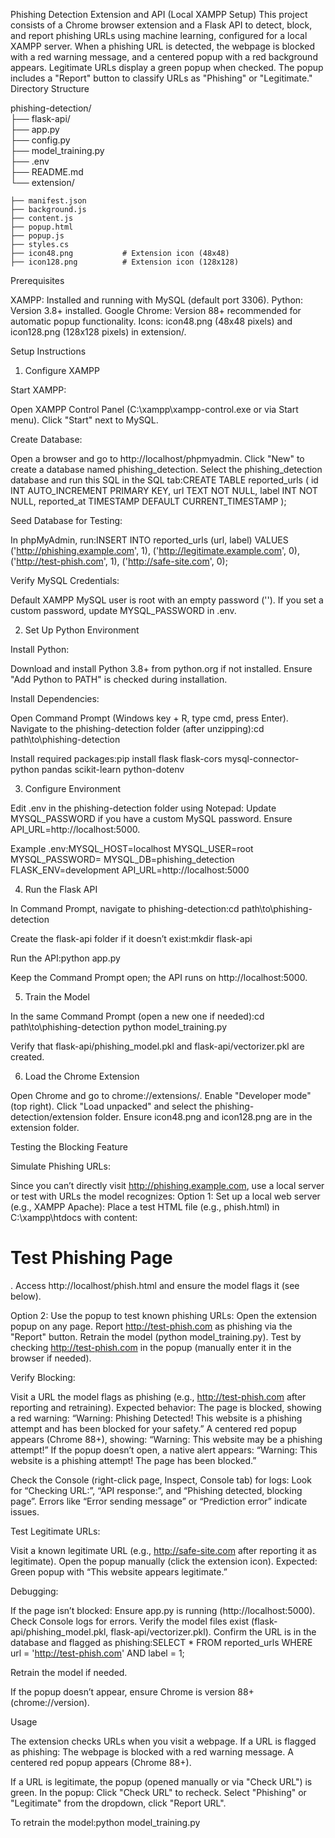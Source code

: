 Phishing Detection Extension and API (Local XAMPP Setup)
This project consists of a Chrome browser extension and a Flask API to detect, block, and report phishing URLs using machine learning, configured for a local XAMPP server. When a phishing URL is detected, the webpage is blocked with a red warning message, and a centered popup with a red background appears. Legitimate URLs display a green popup when checked. The popup includes a "Report" button to classify URLs as "Phishing" or "Legitimate."
Directory Structure

phishing-detection/   
├── flask-api/              
├── app.py                  
├── config.py              
├── model_training.py       
├── .env                    
├── README.md               
└── extension/   

    ├── manifest.json
    ├── background.js
    ├── content.js
    ├── popup.html
    ├── popup.js
    ├── styles.cs
    ├── icon48.png           # Extension icon (48x48)
    ├── icon128.png          # Extension icon (128x128)

Prerequisites

XAMPP: Installed and running with MySQL (default port 3306).
Python: Version 3.8+ installed.
Google Chrome: Version 88+ recommended for automatic popup functionality.
Icons: icon48.png (48x48 pixels) and icon128.png (128x128 pixels) in extension/.

Setup Instructions
1. Configure XAMPP

Start XAMPP:

Open XAMPP Control Panel (C:\xampp\xampp-control.exe or via Start menu).
Click "Start" next to MySQL.


Create Database:

Open a browser and go to http://localhost/phpmyadmin.
Click "New" to create a database named phishing_detection.
Select the phishing_detection database and run this SQL in the SQL tab:CREATE TABLE reported_urls (
    id INT AUTO_INCREMENT PRIMARY KEY,
    url TEXT NOT NULL,
    label INT NOT NULL,
    reported_at TIMESTAMP DEFAULT CURRENT_TIMESTAMP
);




Seed Database for Testing:

In phpMyAdmin, run:INSERT INTO reported_urls (url, label) VALUES
('http://phishing.example.com', 1),
('http://legitimate.example.com', 0),
('http://test-phish.com', 1),
('http://safe-site.com', 0);




Verify MySQL Credentials:

Default XAMPP MySQL user is root with an empty password ('').
If you set a custom password, update MYSQL_PASSWORD in .env.



2. Set Up Python Environment

Install Python:

Download and install Python 3.8+ from python.org if not installed.
Ensure "Add Python to PATH" is checked during installation.


Install Dependencies:

Open Command Prompt (Windows key + R, type cmd, press Enter).
Navigate to the phishing-detection folder (after unzipping):cd path\to\phishing-detection


Install required packages:pip install flask flask-cors mysql-connector-python pandas scikit-learn python-dotenv





3. Configure Environment

Edit .env in the phishing-detection folder using Notepad:
Update MYSQL_PASSWORD if you have a custom MySQL password.
Ensure API_URL=http://localhost:5000.


Example .env:MYSQL_HOST=localhost
MYSQL_USER=root
MYSQL_PASSWORD=
MYSQL_DB=phishing_detection
FLASK_ENV=development
API_URL=http://localhost:5000



4. Run the Flask API

In Command Prompt, navigate to phishing-detection:cd path\to\phishing-detection


Create the flask-api folder if it doesn’t exist:mkdir flask-api


Run the API:python app.py


Keep the Command Prompt open; the API runs on http://localhost:5000.

5. Train the Model

In the same Command Prompt (open a new one if needed):cd path\to\phishing-detection
python model_training.py


Verify that flask-api/phishing_model.pkl and flask-api/vectorizer.pkl are created.

6. Load the Chrome Extension

Open Chrome and go to chrome://extensions/.
Enable "Developer mode" (top right).
Click "Load unpacked" and select the phishing-detection/extension folder.
Ensure icon48.png and icon128.png are in the extension folder.

Testing the Blocking Feature

Simulate Phishing URLs:

Since you can’t directly visit http://phishing.example.com, use a local server or test with URLs the model recognizes:
Option 1: Set up a local web server (e.g., XAMPP Apache):
Place a test HTML file (e.g., phish.html) in C:\xampp\htdocs with content: <h1>Test Phishing Page</h1>.
Access http://localhost/phish.html and ensure the model flags it (see below).


Option 2: Use the popup to test known phishing URLs:
Open the extension popup on any page.
Report http://test-phish.com as phishing via the "Report" button.
Retrain the model (python model_training.py).
Test by checking http://test-phish.com in the popup (manually enter it in the browser if needed).






Verify Blocking:

Visit a URL the model flags as phishing (e.g., http://test-phish.com after reporting and retraining).
Expected behavior:
The page is blocked, showing a red warning: “Warning: Phishing Detected! This website is a phishing attempt and has been blocked for your safety.”
A centered red popup appears (Chrome 88+), showing: “Warning: This website may be a phishing attempt!”
If the popup doesn’t open, a native alert appears: “Warning: This website is a phishing attempt! The page has been blocked.”


Check the Console (right-click page, Inspect, Console tab) for logs:
Look for “Checking URL:”, “API response:”, and “Phishing detected, blocking page”.
Errors like “Error sending message” or “Prediction error” indicate issues.




Test Legitimate URLs:

Visit a known legitimate URL (e.g., http://safe-site.com after reporting it as legitimate).
Open the popup manually (click the extension icon).
Expected: Green popup with “This website appears legitimate.”


Debugging:

If the page isn’t blocked:
Ensure app.py is running (http://localhost:5000).
Check Console logs for errors.
Verify the model files exist (flask-api/phishing_model.pkl, flask-api/vectorizer.pkl).
Confirm the URL is in the database and flagged as phishing:SELECT * FROM reported_urls WHERE url = 'http://test-phish.com' AND label = 1;


Retrain the model if needed.


If the popup doesn’t appear, ensure Chrome is version 88+ (chrome://version).



Usage

The extension checks URLs when you visit a webpage.
If a URL is flagged as phishing:
The webpage is blocked with a red warning message.
A centered red popup appears (Chrome 88+).


If a URL is legitimate, the popup (opened manually or via "Check URL") is green.
In the popup:
Click "Check URL" to recheck.
Select "Phishing" or "Legitimate" from the dropdown, click "Report URL".


To retrain the model:python model_training.py
